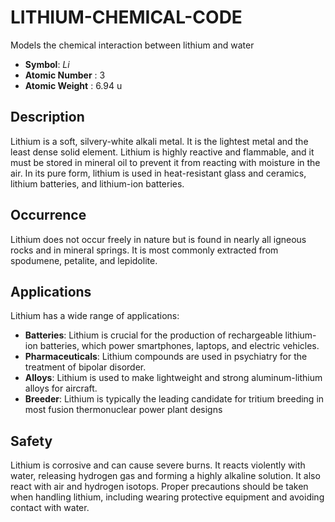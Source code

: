 # LITHIUM-CHEMICAL-CODE
Models the chemical interaction between lithium and water 

- **Symbol**: _Li_  
- **Atomic Number** : 3
- **Atomic Weight** : 6.94 u

## Description
Lithium is a soft, silvery-white alkali metal. It is the lightest metal and the least dense solid element. 
Lithium is highly reactive and flammable, and it must be stored in mineral oil to prevent it from reacting with moisture in the air. 
In its pure form, lithium is used in heat-resistant glass and ceramics, lithium batteries, and lithium-ion batteries.

## Occurrence
Lithium does not occur freely in nature but is found in nearly all igneous rocks and in mineral springs. It is most commonly extracted from spodumene, petalite, and lepidolite.

## Applications
Lithium has a wide range of applications:
- **Batteries**: Lithium is crucial for the production of rechargeable lithium-ion batteries, which power smartphones, laptops, and electric vehicles.
- **Pharmaceuticals**: Lithium compounds are used in psychiatry for the treatment of bipolar disorder.
- **Alloys**: Lithium is used to make lightweight and strong aluminum-lithium alloys for aircraft.
- **Breeder**: Lithium is typically the leading candidate for tritium breeding in most fusion thermonuclear power plant designs

## Safety
Lithium is corrosive and can cause severe burns. It reacts violently with water, releasing hydrogen gas and forming a highly alkaline solution. It also react with air and hydrogen isotops. Proper precautions should be taken when handling lithium, including wearing protective equipment and avoiding contact with water.
